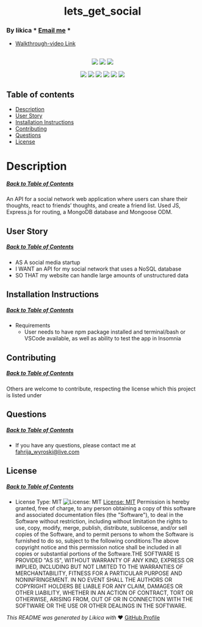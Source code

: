 <h1 align='center'>lets_get_social</h1>

### By likica * [Email me](mailto:fahrija_wyroski@live.com) * 
  * [Walkthrough-video Link](https://drive.google.com/file/d/1b-E5oGb8CAF71Z-sjC9BJusf5sOTJ9-5/view) 
<br></br>

<p align="center">
    <img src="https://img.shields.io/github/repo-size/likica/lets_get_social" />
    <img src="https://img.shields.io/github/issues/likica/lets_get_social" />
    <img src="https://img.shields.io/github/last-commit/likica/lets_get_social" >
    </a>
</p>
  
<p align="center">
<img src="https://img.shields.io/badge/-node.js-green" />
    <img src="https://img.shields.io/badge/Javascript-blue" />
    <img src="https://img.shields.io/badge/-mongo-pink" />
    <img src="https://img.shields.io/badge/jQuery-purple"  />
    <img src="https://img.shields.io/badge/-express-red" >
    <img src="https://img.shields.io/badge/-screencastify-darkred" />
</p>

## Table of contents
  * [Description](#Description)
  * [User Story](#User-Story)
  * [Installation Instructions](#installation-Instructions)
  * [Contributing](#Contributing)
  * [Questions](#Questions)
  * [License](#License)
 
# Description
##### [Back to Table of Contents](#Table-of-Contents)
An API for a social network web application where users can share their thoughts, react to friends’ thoughts, and create a friend list. Used JS, Express.js for routing, a MongoDB database and Mongoose ODM.

## User Story
##### [Back to Table of Contents](#Table-of-Contents)
- AS A social media startup
- I WANT an API for my social network that uses a NoSQL database
- SO THAT my website can handle large amounts of unstructured data
## Installation Instructions
##### [Back to Table of Contents](#Table-of-Contents)
  * Requirements
      - User needs to have npm package installed and terminal/bash or VSCode available, as well as ability to test the app in Insomnia
## Contributing
##### [Back to Table of Contents](#Table-of-Contents)
  Others are welcome to contribute, respecting the license which this project is listed under

## Questions
##### [Back to Table of Contents](#Table-of-Contents)
  * If you have any questions, please contact me at fahrija_wyroski@live.com

## License 
##### [Back to Table of Contents](#Table-of-Contents)
  * License Type: MIT
    ![License: MIT](https://img.shields.io/badge/License-MIT-green.svg)
    [License: MIT](https://opensource.org/licenses/MIT)
    Permission is hereby granted, free of charge, to any person obtaining a copy of this software and associated documentation files (the "Software"), to deal in the Software without restriction, including without limitation the rights to use, copy, modify, merge, publish, distribute, sublicense, and/or sell copies of the Software, and to permit persons to whom the Software is furnished to do so, subject to the following conditions:The above copyright notice and this permission notice shall be included in all copies or substantial portions of the Software.THE SOFTWARE IS PROVIDED "AS IS", WITHOUT WARRANTY OF ANY KIND, EXPRESS OR IMPLIED, INCLUDING BUT NOT LIMITED TO THE WARRANTIES OF MERCHANTABILITY, FITNESS FOR A PARTICULAR PURPOSE AND NONINFRINGEMENT. IN NO EVENT SHALL THE AUTHORS OR COPYRIGHT HOLDERS BE LIABLE FOR ANY CLAIM, DAMAGES OR OTHER LIABILITY, WHETHER IN AN ACTION OF CONTRACT, TORT OR OTHERWISE, ARISING FROM, OUT OF OR IN CONNECTION WITH THE SOFTWARE OR THE USE OR OTHER DEALINGS IN THE SOFTWARE.


  _This README was generated by Likica with_ ❤️ [GitHub Profile](https://github.com/likica)
